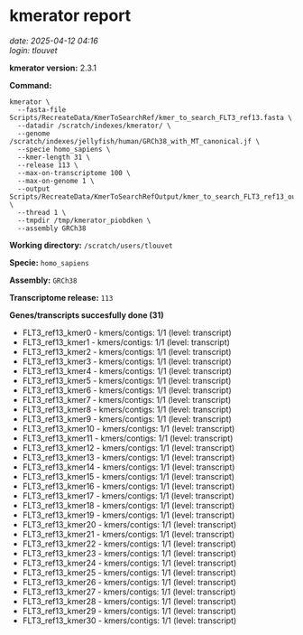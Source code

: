# kmerator report
*date: 2025-04-12 04:16*  
*login: tlouvet*

**kmerator version:** 2.3.1

**Command:**

```
kmerator \
  --fasta-file Scripts/RecreateData/KmerToSearchRef/kmer_to_search_FLT3_ref13.fasta \
  --datadir /scratch/indexes/kmerator/ \
  --genome /scratch/indexes/jellyfish/human/GRCh38_with_MT_canonical.jf \
  --specie homo_sapiens \
  --kmer-length 31 \
  --release 113 \
  --max-on-transcriptome 100 \
  --max-on-genome 1 \
  --output Scripts/RecreateData/KmerToSearchRefOutput/kmer_to_search_FLT3_ref13_output \
  --thread 1 \
  --tmpdir /tmp/kmerator_piobdken \
  --assembly GRCh38
```

**Working directory:** `/scratch/users/tlouvet`

**Specie:** `homo_sapiens`

**Assembly:** `GRCh38`

**Transcriptome release:** `113`

**Genes/transcripts succesfully done (31)**

- FLT3_ref13_kmer0 - kmers/contigs: 1/1 (level: transcript)
- FLT3_ref13_kmer1 - kmers/contigs: 1/1 (level: transcript)
- FLT3_ref13_kmer2 - kmers/contigs: 1/1 (level: transcript)
- FLT3_ref13_kmer3 - kmers/contigs: 1/1 (level: transcript)
- FLT3_ref13_kmer4 - kmers/contigs: 1/1 (level: transcript)
- FLT3_ref13_kmer5 - kmers/contigs: 1/1 (level: transcript)
- FLT3_ref13_kmer6 - kmers/contigs: 1/1 (level: transcript)
- FLT3_ref13_kmer7 - kmers/contigs: 1/1 (level: transcript)
- FLT3_ref13_kmer8 - kmers/contigs: 1/1 (level: transcript)
- FLT3_ref13_kmer9 - kmers/contigs: 1/1 (level: transcript)
- FLT3_ref13_kmer10 - kmers/contigs: 1/1 (level: transcript)
- FLT3_ref13_kmer11 - kmers/contigs: 1/1 (level: transcript)
- FLT3_ref13_kmer12 - kmers/contigs: 1/1 (level: transcript)
- FLT3_ref13_kmer13 - kmers/contigs: 1/1 (level: transcript)
- FLT3_ref13_kmer14 - kmers/contigs: 1/1 (level: transcript)
- FLT3_ref13_kmer15 - kmers/contigs: 1/1 (level: transcript)
- FLT3_ref13_kmer16 - kmers/contigs: 1/1 (level: transcript)
- FLT3_ref13_kmer17 - kmers/contigs: 1/1 (level: transcript)
- FLT3_ref13_kmer18 - kmers/contigs: 1/1 (level: transcript)
- FLT3_ref13_kmer19 - kmers/contigs: 1/1 (level: transcript)
- FLT3_ref13_kmer20 - kmers/contigs: 1/1 (level: transcript)
- FLT3_ref13_kmer21 - kmers/contigs: 1/1 (level: transcript)
- FLT3_ref13_kmer22 - kmers/contigs: 1/1 (level: transcript)
- FLT3_ref13_kmer23 - kmers/contigs: 1/1 (level: transcript)
- FLT3_ref13_kmer24 - kmers/contigs: 1/1 (level: transcript)
- FLT3_ref13_kmer25 - kmers/contigs: 1/1 (level: transcript)
- FLT3_ref13_kmer26 - kmers/contigs: 1/1 (level: transcript)
- FLT3_ref13_kmer27 - kmers/contigs: 1/1 (level: transcript)
- FLT3_ref13_kmer28 - kmers/contigs: 1/1 (level: transcript)
- FLT3_ref13_kmer29 - kmers/contigs: 1/1 (level: transcript)
- FLT3_ref13_kmer30 - kmers/contigs: 1/1 (level: transcript)
